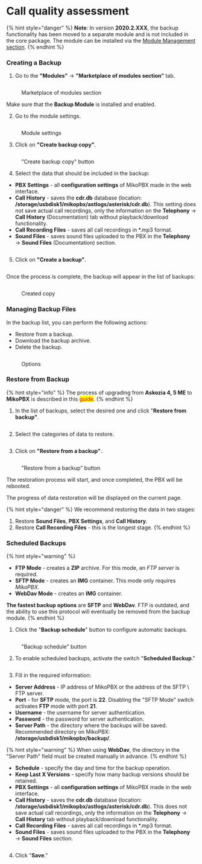 # Call quality assessment

{% hint style="danger" %}
**Note**: In version **2020.2.XXX**, the backup functionality has been moved to a separate module and is not included in the core package. The module can be installed via the [Module Management section](../../manual/modules/pbx-extension-modules/).
{% endhint %}

### Creating a Backup <a href="#sozdanie_arxivnoj_kopii" id="sozdanie_arxivnoj_kopii"></a>

1. Go to the **"Modules"** -> **"Marketplace of modules section"** tab.

<figure><img src="broken-reference" alt=""><figcaption><p>Marketplace of modules section</p></figcaption></figure>

Make sure that the **Backup Module** is installed and enabled.

2. Go to the module settings.

<figure><img src="broken-reference" alt=""><figcaption><p>Module settings</p></figcaption></figure>

3. Click on **"Create backup copy"**.

<figure><img src="broken-reference" alt=""><figcaption><p>"Create backup copy" button</p></figcaption></figure>

4. Select the data that should be included in the backup:

* **PBX Settings** - all **configuration settings** of MikoPBX made in the web interface.
* **Call History** - saves the **cdr.db** database (location: **/storage/usbdisk1/mikopbx/astlogs/asterisk/cdr.db**). This setting does not save actual call recordings, only the information on the **Telephony** → **Call History** (Documentation) tab without playback/download functionality.
* **Call Recording Files** - saves all call recordings in \*.mp3 format.
* **Sound Files** - saves sound files uploaded to the PBX in the **Telephony** → **Sound Files** (Documentation) section.

<figure><img src="broken-reference" alt=""><figcaption></figcaption></figure>

5. Click on **"Create a backup"**.

<figure><img src="broken-reference" alt=""><figcaption></figcaption></figure>

Once the process is complete, the backup will appear in the list of backups:

<figure><img src="broken-reference" alt=""><figcaption><p>Created copy</p></figcaption></figure>

### Managing Backup Files <a href="#upravlenie_fajlami" id="upravlenie_fajlami"></a>

In the backup list, you can perform the following actions:

* Restore from a backup.
* Download the backup archive.
* Delete the backup.

<figure><img src="broken-reference" alt=""><figcaption><p>Options </p></figcaption></figure>

### Restore from Backup <a href="#vosstanovlenie_iz_arxiva" id="vosstanovlenie_iz_arxiva"></a>

{% hint style="info" %}
The process of upgrading from **Askozia 4, 5 ME** to **MikoPBX** is described in this <mark style="color:red;">guide</mark>.
{% endhint %}

1. In the list of backups, select the desired one and click "**Restore from backup"**.

<figure><img src="broken-reference" alt=""><figcaption></figcaption></figure>

2. Select the categories of data to restore.

<figure><img src="broken-reference" alt=""><figcaption></figcaption></figure>

3. Click on **"Restore from a backup"**.

<figure><img src="broken-reference" alt=""><figcaption><p>"Restore from a backup" button</p></figcaption></figure>

The restoration process will start, and once completed, the PBX will be rebooted.

The progress of data restoration will be displayed on the current page.

{% hint style="danger" %}
We recommend restoring the data in two stages:

1. Restore **Sound Files**, **PBX Settings**, and **Call History**.
2. Restore **Call Recording Files** - this is the longest stage.
{% endhint %}

### Scheduled Backups <a href="#rezervnoe_kopirovanie_po_raspisaniju" id="rezervnoe_kopirovanie_po_raspisaniju"></a>

{% hint style="warning" %}
* **FTP Mode** - creates a **ZIP** archive. For this mode, an _FTP server_ is required.
* **SFTP Mode** - creates an **IMG** container. This mode only requires _MikoPBX_.
* **WebDav Mode** - creates an **IMG** container.

**The fastest backup options** are **SFTP** and **WebDav**. FTP is outdated, and the ability to use this protocol will eventually be removed from the backup module.
{% endhint %}

1. Click the "**Backup schedule**" button to configure automatic backups.

<figure><img src="broken-reference" alt=""><figcaption><p>"Backup schedule" button</p></figcaption></figure>

2. To enable scheduled backups, activate the switch "**Scheduled Backup**."

<figure><img src="broken-reference" alt=""><figcaption></figcaption></figure>

3. Fill in the required information:

* **Server Address** - IP address of MikoPBX or the address of the SFTP \ FTP server.
* **Port** - for **SFTP** mode, the port is **22**. Disabling the "SFTP Mode" switch activates **FTP** mode with port **21**.
* **Username** - the username for server authentication.
* **Password** - the password for server authentication.
* **Server Path** - the directory where the backups will be saved. Recommended directory on MikoPBX: **/storage/usbdisk1/mikopbx/backup/**.

{% hint style="warning" %}
When using **WebDav**, the directory in the "Server Path" field must be created manually in advance.
{% endhint %}

* **Schedule** - specify the day and time for the backup operation.
* **Keep Last X Versions** - specify how many backup versions should be retained.
* **PBX Settings** - all **configuration settings** of MikoPBX made in the web interface.
* **Call History** - saves the **cdr.db** database (location: **/storage/usbdisk1/mikopbx/astlogs/asterisk/cdr.db**). This does not save actual call recordings, only the information on the **Telephony** → **Call History** tab without playback/download functionality.
* **Call Recording Files** - saves all call recordings in \*.mp3 format.
* **Sound Files** - saves sound files uploaded to the PBX in the **Telephony** → **Sound Files** section.

<figure><img src="broken-reference" alt=""><figcaption></figcaption></figure>

4. Click "**Save**."

<figure><img src="broken-reference" alt=""><figcaption></figcaption></figure>
